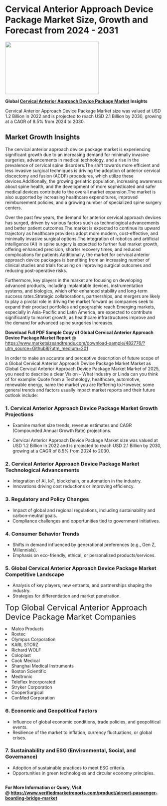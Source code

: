 <H1>Cervical Anterior Approach Device Package Market Size, Growth and Forecast from 2024 - 2031</H1><img class="aligncenter size-medium wp-image-584254" src="https://thirdeyenews.in/wp-content/uploads/2024/09/Global-Market-Research-300x168.jpeg" alt="" width="300" height="168" /><p><strong>Global&nbsp;<a href="https://www.marketsizeandtrends.com/download-sample/482776/?utm_source=Github8j?utm_medium=201">Cervical Anterior Approach Device Package Market</a> Insights</strong></p><p>Cervical Anterior Approach Device Package Market size was valued at USD 1.2 Billion in 2022 and is projected to reach USD 2.1 Billion by 2030, growing at a CAGR of 8.5% from 2024 to 2030.</p><p><h2>Market Growth Insights</h2> <p>The cervical anterior approach device package market is experiencing significant growth due to an increasing demand for minimally invasive surgeries, advancements in medical technology, and a rise in the prevalence of cervical spine disorders.The shift towards more efficient and less invasive surgical techniques is driving the adoption of anterior cervical discectomy and fusion (ACDF) procedures, which utilize these devices.Additionally, the growing geriatric population, increasing awareness about spine health, and the development of more sophisticated and safer medical devices contribute to the overall market expansion.The market is also supported by increasing healthcare expenditures, improved reimbursement policies, and a growing number of specialized spine surgery centers.</p> <p>Over the past few years, the demand for anterior cervical approach devices has surged, driven by various factors such as technological advancements and better patient outcomes.The market is expected to continue its upward trajectory as healthcare providers adopt more modern, cost-effective, and minimally invasive surgical options.The integration of robotics and artificial intelligence (AI) in spine surgery is expected to further fuel market growth, offering enhanced precision, shorter recovery times, and reduced complications for patients.Additionally, the market for cervical anterior approach device packages is benefiting from an increasing number of clinical studies and trials focusing on improving surgical outcomes and reducing post-operative risks.</p> <p>Furthermore, key players in the market are focusing on developing advanced products, including implantable devices, instrumentation systems, and biologics, which offer enhanced stability and long-term success rates.Strategic collaborations, partnerships, and mergers are likely to play a pivotal role in driving the market forward as companies seek to expand their product portfolios and geographic reach.Emerging markets, especially in Asia-Pacific and Latin America, are expected to contribute significantly to market growth, as healthcare infrastructures improve and the demand for advanced spine surgeries increases.</p> <p><span class=""><strong>Download Full PDF Sample Copy of Global Cervical Anterior Approach Device Package Market Report</strong> @ <a href="https://www.marketsizeandtrends.com/download-sample/482776/?utm_source=Github8j?utm_medium=201" target="_blank">https://www.marketsizeandtrends.com/download-sample/482776/?utm_source=Github8j?utm_medium=201</a></span></p><p>In order to make an accurate and perceptive description of future scope of a Global&nbsp;Cervical Anterior Approach Device Package Market Market as Global&nbsp;Cervical Anterior Approach Device Package Market Market of 2025, you need to describe a clear Vision &ndash; What Industry or Linda can you think of for example: Quote from a Technology, healthcare, automotive, renewable energy, name the market you are Reffering to.However, some general trends and factors usually impact market reports and their future outlook include:</p><h3>1.&nbsp;<strong>Cervical Anterior Approach Device Package Market Growth Projections</strong></h3><ul><li>Examine market size trends, revenue estimates and CAGR (Compounded Annual Growth Rate) projections.</li><li><p>Cervical Anterior Approach Device Package Market size was valued at USD 1.2 Billion in 2022 and is projected to reach USD 2.1 Billion by 2030, growing at a CAGR of 8.5% from 2024 to 2030.</p></li></ul><h3>2.&nbsp;<strong>Cervical Anterior Approach Device Package Market Technological Advancements</strong></h3><ul><li>Integration of AI, IoT, blockchain, or automation in the industry.</li><li>Innovations driving cost reductions or improving efficiency.</li></ul><h3>3.&nbsp;<strong>Regulatory and Policy Changes</strong></h3><ul><li>Impact of global and regional regulations, including sustainability and carbon-neutral goals.</li><li>Compliance challenges and opportunities tied to government initiatives.</li></ul><h3>4.&nbsp;<strong>Consumer Behavior Trends</strong></h3><ul><li>Shifts in demand influenced by generational preferences (e.g., Gen Z, Millennials).</li><li>Emphasis on eco-friendly, ethical, or personalized products/services.</li></ul><h3>5.&nbsp;<strong>Global Cervical Anterior Approach Device Package Market Competitive Landscape</strong></h3><ul><li>Analysis of key players, new entrants, and partnerships shaping the industry.</li><li>Strategies for differentiation and market penetration.</li></ul><p data-pm-slice="1 1 []"><span style="color: inherit; font-family: inherit; font-size: 25px;">Top Global Cervical Anterior Approach Device Package Market Companies</span></p><div class="" data-test-id=""><p><li>Malco Products</li><li> Roxtec</li><li> Olympus Corporation</li><li> KARL STORZ</li><li> Richard WOLF</li><li> Coloplast</li><li> Cook Medical</li><li> Shanghai Medical Instruments</li><li> Boston Scientific</li><li> Medtronic</li><li> Teleflex Incorporated</li><li> Stryker Corporation</li><li> CooperSurgical</li><li> ConMed Corporation</li></p></div><h3>6.&nbsp;<strong>Economic and Geopolitical Factors</strong></h3><ul><li>Influence of global economic conditions, trade policies, and geopolitical events.</li><li>Resilience of the market to inflation, currency fluctuations, or global crises.</li></ul><h3>7.&nbsp;<strong>Sustainability and ESG (Environmental, Social, and Governance)</strong></h3><ul><li>Adoption of sustainable practices to meet ESG criteria.</li><li>Opportunities in green technologies and circular economy principles.</li></ul><h2><strong style="font-size: 14px;">For More Information or Query, Visit @&nbsp;</strong><a style="background-color: #ffffff; font-size: 14px;" href="https://www.marketsizeandtrends.com/report/cervical-anterior-approach-device-package-market/" target="_blank">https://www.verifiedmarketreports.com/product/airport-passenger-boarding-bridge-market</a></h2>